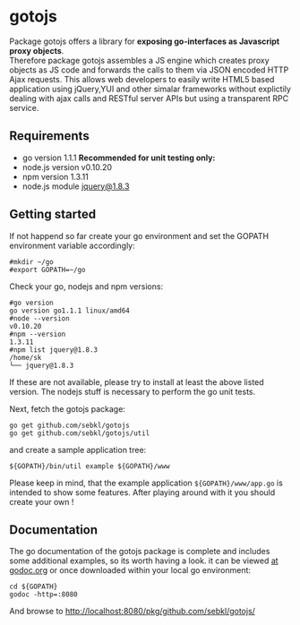 # gotojs
Package gotojs offers a library for **exposing go-interfaces as Javascript proxy objects**.   
Therefore package gotojs assembles a JS engine which creates proxy objects as JS code and forwards the calls to them via JSON encoded HTTP Ajax requests. This allows web developers to easily write HTML5 based application using jQuery,YUI and other simalar frameworks without explictily dealing with ajax calls and RESTful server APIs but using a transparent RPC service.

## Requirements
* go version 1.1.1
**Recommended for unit testing only:**
* node.js version v0.10.20
* npm version 1.3.11
* node.js module jquery@1.8.3

## Getting started
If not happend so far create your go environment and set the GOPATH environment variable accordingly:
```
#mkdir ~/go
#export GOPATH=~/go

```

Check your go, nodejs and npm versions:
```
#go version
go version go1.1.1 linux/amd64
#node --version
v0.10.20
#npm --version
1.3.11
#npm list jquery@1.8.3
/home/sk
└── jquery@1.8.3
```

If these are not available, please try to install at least the above listed version. The nodejs stuff is necessary
to perform the go unit tests.    
   
Next, fetch the gotojs package:

```
go get github.com/sebkl/gotojs
go get github.com/sebkl/gotojs/util
```

and create a sample application tree:
```
${GOPATH}/bin/util example ${GOPATH}/www
```

Please keep in mind, that the example application `${GOPATH}/www/app.go` is intended to show some features. After playing around with it you should create your own !

## Documentation
The go documentation of the gotojs package is complete and includes some additional examples, so its worth having a look.
it can be viewed [at godoc.org](http://godoc.org/github.com/sebkl/gotojs) or once downloaded within your local go environment:
```
cd ${GOPATH}
godoc -http=:8080
```
And browse to [http://localhost:8080/pkg/github.com/sebkl/gotojs/](http://localhost:8080/pkg/github.com/sebkl/gotojs/ "http://localhost:8080/pkg/github.com/sebkl/gotojs/")




